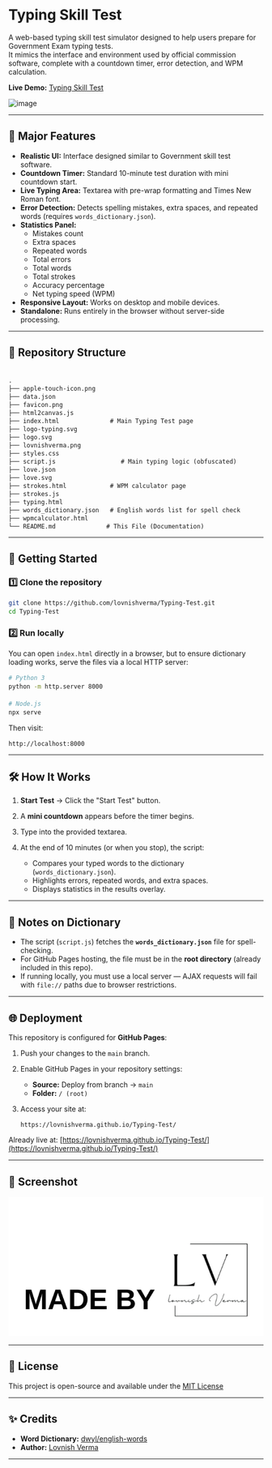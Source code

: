 # Typing Skill Test

A web-based typing skill test simulator designed to help users prepare for Government Exam typing tests.  
It mimics the interface and environment used by official commission software, complete with a countdown timer, error detection, and WPM calculation.

**Live Demo:** [Typing Skill Test](https://lovnishverma.github.io/Typing-Test/)

<img width="691" height="706" alt="image" src="https://github.com/user-attachments/assets/79a7932a-76a4-4274-a4e6-4358a90a0a52" />


---

## 📌 Major Features

- **Realistic UI:** Interface designed similar to Government skill test software.
- **Countdown Timer:** Standard 10-minute test duration with mini countdown start.
- **Live Typing Area:** Textarea with pre-wrap formatting and Times New Roman font.
- **Error Detection:** Detects spelling mistakes, extra spaces, and repeated words (requires `words_dictionary.json`).
- **Statistics Panel:**
  - Mistakes count
  - Extra spaces
  - Repeated words
  - Total errors
  - Total words
  - Total strokes
  - Accuracy percentage
  - Net typing speed (WPM)
- **Responsive Layout:** Works on desktop and mobile devices.
- **Standalone:** Runs entirely in the browser without server-side processing.

---

## 📂 Repository Structure

```

.
├── apple-touch-icon.png
├── data.json
├── favicon.png
├── html2canvas.js
├── index.html              # Main Typing Test page
├── logo-typing.svg
├── logo.svg
├── lovnishverma.png
├── styles.css
├── script.js                  # Main typing logic (obfuscated)
├── love.json
├── love.svg
├── strokes.html            # WPM calculator page
├── strokes.js
├── typing.html
├── words_dictionary.json   # English words list for spell check
├── wpmcalculator.html
└── README.md              # This File (Documentation)

````

---

## 🚀 Getting Started

### 1️⃣ Clone the repository
```bash
git clone https://github.com/lovnishverma/Typing-Test.git
cd Typing-Test
````

### 2️⃣ Run locally

You can open `index.html` directly in a browser,
but to ensure dictionary loading works, serve the files via a local HTTP server:

```bash
# Python 3
python -m http.server 8000

# Node.js
npx serve
```

Then visit:

```
http://localhost:8000
```

---

## 🛠 How It Works

1. **Start Test** → Click the "Start Test" button.
2. A **mini countdown** appears before the timer begins.
3. Type into the provided textarea.
4. At the end of 10 minutes (or when you stop), the script:

   * Compares your typed words to the dictionary (`words_dictionary.json`).
   * Highlights errors, repeated words, and extra spaces.
   * Displays statistics in the results overlay.

---

## 📄 Notes on Dictionary

* The script (`script.js`) fetches the **`words_dictionary.json`** file for spell-checking.
* For GitHub Pages hosting, the file must be in the **root directory** (already included in this repo).
* If running locally, you must use a local server — AJAX requests will fail with `file://` paths due to browser restrictions.

---

## 🌐 Deployment

This repository is configured for **GitHub Pages**:

1. Push your changes to the `main` branch.
2. Enable GitHub Pages in your repository settings:

   * **Source:** Deploy from branch → `main`
   * **Folder:** `/ (root)`
3. Access your site at:

   ```
   https://lovnishverma.github.io/Typing-Test/
   ```

Already live at:
[https://lovnishverma.github.io/Typing-Test/](https://lovnishverma.github.io/Typing-Test/)

---

## 📸 Screenshot

![Screenshot](lovnishverma.png)

---

## 📜 License

This project is open-source and available under the [MIT License](LICENSE)

---

## ✨ Credits

* **Word Dictionary:** [dwyl/english-words](https://github.com/dwyl/english-words)
* **Author:** [Lovnish Verma](https://github.com/lovnishverma)


---
